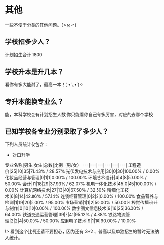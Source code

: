 # 其他

一些不便于分类的其他问题。(〃ω〃)

## 学校招多少人？

计划招生合计 1800

## 学校升本是升几本？

看你有多大能耐了，最高一本！( •̀ .̫ •́ )✧

## 专升本能换专业么？

能，本科学校会有计划招生人数 你只能看你自己有多厉害，对应的去哪个学校

## 已知学校各专业分别录取了多少人？

下列人员统计仅包含：
* 对口升学

专业名称|男生|女生|总数|比例（男/女）
---|---|---|---|---|---|
工程造价|25|10|35|71.43% / 28.57%
光伏发电技术与应用|30|0|30|100.00% / 0.00%
化妆品经营与管理|0|1|1|0.00% / 100.00%
环境艺术设计|4|4|8|50.00% / 50.00%
会计|11|18|29|37.93% / 62.07%
机电一体化技术|45|0|45|100.00% / 0.00%
计算机网络技术|27|13|40|67.50% / 32.50%
精细化工技术|6|8|14|42.86% / 57.14%
连锁经营管理|0|2|2|0.00% / 100.00%
食品营养与检测|1|19|20|5.00% / 95.00%
市场营销|1|1|2|50.00% / 50.00%
视觉传播设计与制作|0|10|10|0.00% / 100.00%
数字图文信息技术|9|16|25|36.00% / 64.00%
铁道交通运营管理|39|2|41|95.12% / 4.88%
铁路物流管理|2|2|4|50.00% / 50.00%
应用电子技术|9|1|10|90.00% / 10.00%

!> 看到这个比例还请不要担心，因为还有 3+2 、普高以及单独招生的暂时无法纳入统计。